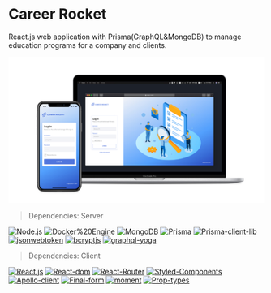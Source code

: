 # Career Rocket

React.js web application with Prisma(GraphQL&MongoDB) to manage education programs for a company and clients.

![Preview](_preview/preview_01.jpg)

> Dependencies: Server

[![Node.js](https://img.shields.io/badge/Node.js-10.16.3-brightgreen.svg)](https://nodejs.org/en/)
[![Docker%20Engine](https://img.shields.io/badge/Docker%20Engine-19.03.5-brightgreen.svg)](https://www.docker.com/)
[![MongoDB](https://img.shields.io/badge/MongoDB-3.6-brightgreen.svg)](https://www.mongodb.com/)
[![Prisma](https://img.shields.io/badge/Prisma-1.34.10-brightgreen.svg)](https://www.prisma.io/)
[![Prisma-client-lib](https://img.shields.io/badge/Prisma--client--lib-1.34.10-brightgreen.svg)](#)
[![jsonwebtoken](https://img.shields.io/badge/jsonwebtoken-8.5.1-brightgreen.svg)](#)
[![bcryptjs](https://img.shields.io/badge/bcryptjs-2.4.3-brightgreen.svg)](#)
[![graphql-yoga](https://img.shields.io/badge/graphql--yoga-1.18.3-brightgreen.svg)](#)

> Dependencies: Client

[![React.js](https://img.shields.io/badge/React.js-16.12.0-brightgreen.svg)](#)
[![React-dom](https://img.shields.io/badge/React--dom-16.12.0-brightgreen.svg)](#)
[![React-Router](https://img.shields.io/badge/React--Router-5.1.2-brightgreen.svg)](#)
[![Styled-Components](https://img.shields.io/badge/Styled--Components-4.4.1-brightgreen.svg)](#)
[![Apollo-client](https://img.shields.io/badge/Apollo--client-2.6-brightgreen.svg)](#)
[![Final-form](https://img.shields.io/badge/Final--form-4.18.6-brightgreen.svg)](#)
[![moment](https://img.shields.io/badge/moment-2.24.0-brightgreen.svg)](#)
[![Prop-types](https://img.shields.io/badge/Prop--Types-15.7.2-brightgreen.svg)](#)
